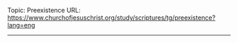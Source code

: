Topic: Preexistence
URL: https://www.churchofjesuschrist.org/study/scriptures/tg/preexistence?lang=eng

---

